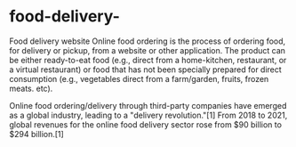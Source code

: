 # food-delivery-
Food delivery website 
Online food ordering is the process of ordering food, for delivery or pickup, from a website or other application. The product can be either ready-to-eat food (e.g., direct from a home-kitchen, restaurant, or a virtual restaurant) or food that has not been specially prepared for direct consumption (e.g., vegetables direct from a farm/garden, fruits, frozen meats. etc).

Online food ordering/delivery through third-party companies have emerged as a global industry, leading to a "delivery revolution."[1] From 2018 to 2021, global revenues for the online food delivery sector rose from $90 billion to $294 billion.[1]
